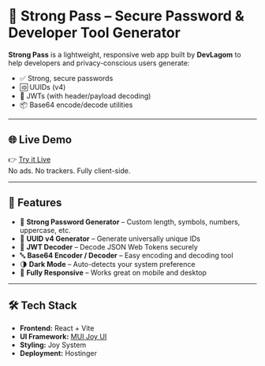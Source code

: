 # 🔐 Strong Pass – Secure Password & Developer Tool Generator

**Strong Pass** is a lightweight, responsive web app built by **DevLagom** to help developers and privacy-conscious users generate:

- ✅ Strong, secure passwords  
- 🆔 UUIDs (v4)  
- 🧾 JWTs (with header/payload decoding)  
- 📦 Base64 encode/decode utilities  

---

## 🌐 Live Demo

👉 [Try it Live](https://strongpass.devlagom.com/)  
No ads. No trackers. Fully client-side.

---

## 🚀 Features

- 🎯 **Strong Password Generator** – Custom length, symbols, numbers, uppercase, etc.
- 🔑 **UUID v4 Generator** – Generate universally unique IDs
- 📜 **JWT Decoder** – Decode JSON Web Tokens securely
- 🔤 **Base64 Encoder / Decoder** – Easy encoding and decoding tool
- 🌗 **Dark Mode** – Auto-detects your system preference
- 📱 **Fully Responsive** – Works great on mobile and desktop

---

## 🛠️ Tech Stack

- **Frontend:** React + Vite  
- **UI Framework:** [MUI Joy UI](https://mui.com/joy-ui/getting-started/)  
- **Styling:** Joy System  
- **Deployment:** Hostinger
